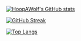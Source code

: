 [![HoopAWolf's GitHub stats](https://github-readme-stats.vercel.app/api?username=HoopAWolf&count_private=true&show_icons=true&theme=dark)](https://github.com/anuraghazra/github-readme-stats)

[![GitHub Streak](https://github-readme-streak-stats.herokuapp.com/?user=HoopAWolf&theme=dark)](https://git.io/streak-stats)

[![Top Langs](https://github-readme-stats.vercel.app/api/top-langs/?username=HoopAWolf&layout=compact&theme=dark)](https://github.com/anuraghazra/github-readme-stats)
